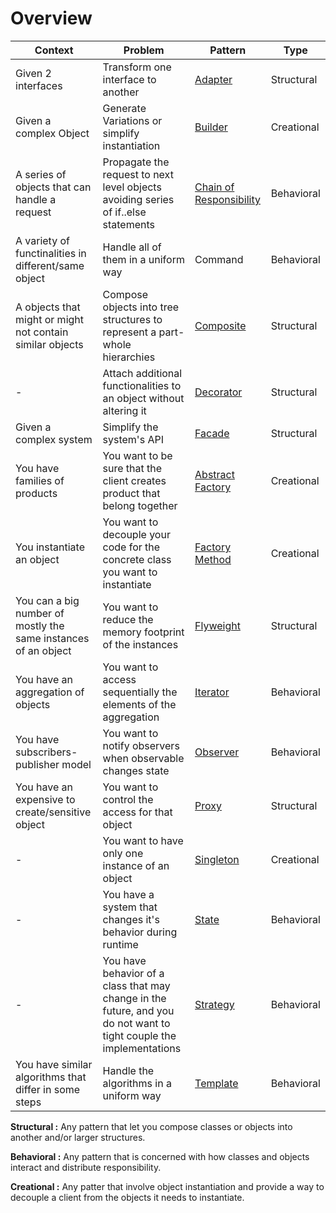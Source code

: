 # Overview

| Context      |  Problem    | Pattern     | Type  |
|--------------|-------------|-------------|-------------|
| Given 2 interfaces | Transform one interface to another | [Adapter](src/main/java/adapter) | Structural |
| Given a complex Object | Generate Variations or simplify instantiation | [Builder](src/main/java/builder) | Creational |
| A series of objects that can handle a request | Propagate the request to next level objects avoiding series of if..else statements | [Chain of Responsibility](src/main/java/chainOfResponsibility) | Behavioral |
| A variety of functinalities in different/same object | Handle all of them in a uniform way | Command | Behavioral |
| A objects that might or might not contain similar objects | Compose objects into tree structures to represent a part-whole hierarchies | [Composite](src/main/java/composite) | Structural |
| - | Attach additional functionalities to an object without altering it  | [Decorator](src/main/java/decorator) | Structural |
| Given a complex system | Simplify the system's API | [Facade](src/main/java/facade) | Structural |
| You have families of products | You want to be sure that the client creates product that belong together | [Abstract Factory](src/main/java/factory) | Creational |
| You instantiate an object | You want to decouple your code for the concrete class you want to instantiate | [Factory Method](src/main/java/factory) | Creational |
| You can a big number of mostly the same instances of an object | You want to reduce the memory footprint of the instances | [Flyweight](src/main/java/flyweight) | Structural |
| You have an aggregation of objects | You want to access sequentially the elements of the aggregation | [Iterator](src/main/java/iterator) | Behavioral |
| You have subscribers-publisher model | You want to notify observers when observable changes state | [Observer](src/main/java/observer) | Behavioral |
| You have an expensive to create/sensitive object | You want to control the access for that object | [Proxy](src/main/java/proxy) | Structural |
| - | You want to have only one instance of an object | [Singleton](src/main/java/singleton) | Creational |
| - | You have a system that changes it's behavior during runtime | [State](src/main/java/state) | Behavioral |
| - | You have behavior of a class that may change in the future, and you do not want to tight couple the implementations | [Strategy](src/main/java/strategy) | Behavioral |
| You have similar algorithms that differ in some steps | Handle the algorithms in a uniform way | [Template](src/main/java/template) | Behavioral |

**Structural :** Any pattern that let you compose classes or objects
into another and/or larger structures.

**Behavioral :** Any pattern that is concerned with how classes and
objects interact and distribute responsibility.

**Creational :** Any patter that involve object instantiation and provide a
 way to decouple a client from the objects it needs to instantiate.
